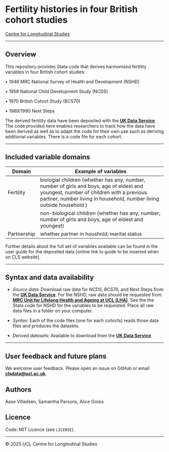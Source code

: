 # Fertility histories in four British cohort studies

[Centre for Longitudinal Studies](https://cls.ucl.ac.uk/)

---

## Overview
This repository provides Stata code that derives harmonised fertility variables in four British cohort studies:

•	1946 MRC National Survey of Health and Development (NSHD)

•	1958 National Child Development Study (NCDS)

•	1970 British Cohort Study (BCS70)

•	1989/1990 Next Steps

The derived fertility data have been deposited with the [**UK Data Service**](https://beta.ukdataservice.ac.uk/datacatalogue/studies/study?id=9418). The code provided here enables researchers to track how the data have been derived as well as to adapt the code for their own use such as deriving additional variables. There is a code file for each cohort.   

---

## Included variable domains

| Domain         | Example of variables                               |
| -------------- | -------------------------------------- |
| Fertility      | biologial children (whether has any, number, number of girls and boys, age of eldest and youngest, number of children with a previous partner, number living in household, number living outside household )   |
|                |  non-biological children (whether has any, number, number of girls and boys, age of eldest and youngest)   |
|Partnership           |  whether partner in houshold, marital status   |

Further details about the full set of variables available can be found in the user guide for the deposited data [online link to guide to be inserted when on CLS website].

---

## Syntax and data availability
- *Source data:* Download raw data for NCDS, BCS70, and Next Steps from the  [**UK Data Service**](https://ukdataservice.ac.uk/). For the NSHD, raw data should be requested from [**MRC Unit for Lifelong Health and Ageing at UCL (LHA)**](https://skylark.ucl.ac.uk/NSHD/data). See the the Stata code for NSHD for the variables to be requested. Place all raw data files in a folder on your computer.
  
- *Syntax:* Each of the code files (one for each cohorts) reads those data files and produces the datasets.    
- *Derived datasets:* Available to download from the [**UK Data Service**](https://beta.ukdataservice.ac.uk/datacatalogue/studies/study?id=9418).

---

## User feedback and future plans

We welcome user feedback. Please open an issue on GitHub or email **clsdata@ucl.ac.uk**.

## Authors
Aase Villadsen, Samantha Parsons, Alice Goisis
 
## Licence  
Code: MIT Licence (see `LICENSE`).

---

© 2025 UCL Centre for Longitudinal Studies
